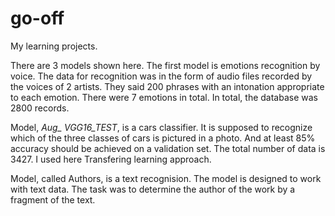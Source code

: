 # go-off
My learning projects.

There are 3 models shown here. The first model is emotions recognition by voice. The data for recognition was in the form of audio files recorded by the voices of 2 artists. They said 200 phrases with an intonation appropriate to each emotion. There were 7 emotions in total. In total, the database was 2800 records.

Model, *Aug_ VGG16_TEST*, is a cars classifier. It is supposed to recognize which of the three classes of cars is pictured in a photo. And at least 85% accuracy should be achieved on a validation set. The total number of data is 3427. I used here Transfering learning approach.

Model, called Authors, is a text recognision. The model is designed to work with text data. The task was to determine the author of the work by a fragment of the text.
